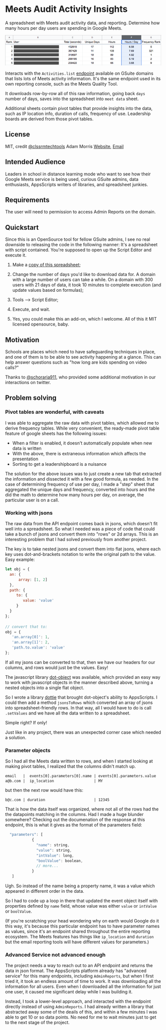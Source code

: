 # Meets Audit Activity Insights

A spreadsheet with Meets audit activity data, and reporting. Determine how many hours per day users are spending in Google Meets.

![FrequencyLeaderboard](/frequencyleaderboard.png?raw=true "Frequency Leaderboard")

Interacts with the `Activities.list` [endpoint](https://developers.google.com/admin-sdk/reports/v1/reference/activities/list) available on GSuite domains that lists lots of Meets activity information. It's the same endpoint used in its own reporting console, such as the Meets Quality Tool.

It downloads row-by-row all of this raw information, going back `days` number of days, saves into the spreadsheet into `meet data` sheet.

Additional sheets contain pivot tables that provide insights into the data, such as IP location info, duration of calls, frequency of use. Leadership boards are derived from those pivot tables.

## License

MIT, credit [@clssrmtechtools](https://twitter.com/clssroomtechtools) Adam Morris [Website](https://classroomtechtools.com), [Email](classroomtechtools.ctt@gmail.com)

## Intended Audience

Leaders in school in distance learning mode who want to see how their Google Meets service is being used, curious GSuite admins, data enthusiasts, AppsScripts writers of libraries, and spreadsheet junkies.

## Requirements

The user will need to permission to access Admin Reports on the domain.

## Quickstart

Since this is an OpenSource tool for fellow GSuite admins, I see no real downside to releasing the code in the following manner: It's a spreadsheet with script contained. You're supposed to open up the Script Editor and execute it.

1. Make a [copy of this spreadsheet](https://docs.google.com/spreadsheets/d/1wOrv2KxLxJwB27OL1butFn_PJPNJlG6VUXpR6bSe0kA/copy);

2. Change the number of days you'd like to download data for. A domain with a large number of users can take a while. On a domain with 300 users with 21 days of data, it took 10 minutes to complete execution (and update values based on formulas);

3. Tools —> Script Editor;
 
4. Execute, and wait.

5. Yes, you could make this an add-on, which I welcome. All of this it MIT licensed opensource, baby.


## Motivation

Schools are places which need to have safeguarding techniques in place, and one of them is to be able to see activity happening at a glance. This can help answer questions such as "how long are kids spending on video calls?"

Thanks to [@schoraria911](https://twitter.com/schoraria911), who provided some additional motivation in our interactions on twitter.

## Problem solving

### Pivot tables are wonderful, with caveats

I was able to aggregate the raw data with pivot tables, which allowed me to derive frequency tables. While very convenient, the ready-made pivot table feature of google sheets has the following issues:

* When a filter is enabled, it doesn't automatically populate when new data is written
* With the above, there is extraneous information which affects the presentation
* Sorting to get a leadershipboard is a nuisance

The solution for the above issues was to just create a new tab that extracted the information and dissected it with a few good formula, as needed. In the case of determining frequency of use per day, I made a "step" sheet that aggregated the unique days and frequency, converted into hours and the did the math to determine how many hours per day, on average, the particular user is on a call.

### Working with jsons

The raw data from the API endpoint comes back in jsons, which doesn't fit well into a spreadsheet. So what I needed was a piece of code that could take a bunch of jsons and convert them into "rows" or 2d arrays. This is an interesting problem that I had solved previously from another project.

The key is to take nested jsons and convert them into flat jsons, where each key uses dot-and-brackets notation to write the original path to the value. Easy example:

```js
let obj = {
  an: {
      array: [1, 2]
  },
  path: {
     to: {
        value: 'value'
     }
  }  
};

// convert that to:
obj = {
   'an.array[0]': 1,
   'an.array[1]': 2,
   'path.to.value': 'value'
};
```

If all my jsons can be converted to that, then we have our headers for our columns, and rows would just be the values. Easy!

The javascript library [dot-object](https://www.npmjs.com/package/dot-object) was available, which provided an easy way to work with javascript objects in the manner described above, turning a nested objects into a single flat object.

So I wrote a library [dottie](https://github.com/classroomtechtools/dottie.gs) that brought dot-object's ability to AppsScripts. I could then add a method `jsonsToRows` which converted an array of jsons into spreadsheet-friendly rows. In that way, all I would have to do is call `.setValues` and we have all the data written to a spreadsheet.

Simple right? If only!

Just like in any project, there was an unexpected corner case which needed a solution.

### Parameter objects

So I had all the Meets data written to rows, and when I started looking at making pivot tables, I realized that the columns didn't match up.

```
email   |  events[0].parameters[0].name | events[0].parameters.value
a@b.com |  ip_location                  | MY
```
but then the next row would have this:
```
b@c.com | duration                      | 12345
```

That is how the data itself was organized, where not all of the rows had the the datapoints matching in the columns. Had I made a huge blunder somewhere? Checking out the documenation of the response at this endpoint, this is what it gives as the format of the parameters field:

```js
  "parameters": [
            {
              "name": string,
              "value": string,
              "intValue": long,
              "boolValue": boolean,
              // more...
            }
   ]
```

Ugh. So instead of the name being a property name, it was a value which appeared in different order in the data.

So I had to code up a loop in there that updated the event object itself with properties defined by `name` field, whose value was either `value` or `intValue` or `boolValue`.

(If you're scratching your head wondering why on earth would Google do it this way, it's because this particular endpoint has to have parameter names as values, since it's an endpoint shared throughout the entire reporting ecosystem. The Meets features has things like `ip_location` and `duration` but the email reporting tools will have different values for parameters.)

### Advanced Service not advanced enough

The project needs a way to reach out to an API endpoint and returns the data in json format. The AppsScripts platform already has "advanced service" for this many endpoints, including `AdminReports`, but when I first tried it, it took an endless amount of time to work. It was downloading all the information for all users. Even when I downloaded all the information for just one user, it caused me significant delay while I was building it.

Instead, I took a lower-level approach, and interacted with the endpoint directly instead of using `AdminReports`. I had already written a library that abstracted away some of the deails of this, and within a few minutes I was able to get 10 or so data points. No need for me to wait minutes just to get to the next stage of the project. 
